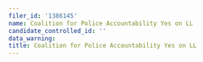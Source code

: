```yaml
---
filer_id: '1386145'
name: Coalition for Police Accountability Yes on LL
candidate_controlled_id: ''
data_warning:
title: Coalition for Police Accountability Yes on LL
---
```

